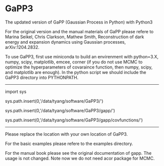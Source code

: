 # GaPP3
The updated version of GaPP (Gaussian Process in Python) with Python3

For the original version and the manual materials of GaPP please refere to Marina Seikel, Chris Clarkson, Mathew Smith, Reconstruction of dark energy and expansion dynamics using Gaussian processes, arXiv:1204.2832.


To use GaPP3,  first use miniconda to build an envirenment with python=3.X, numpy, scipy, matplotlib, emcee, corner (if you do not use MCMC to optimize the hyperparameters of covaraince function, then numpy, scipy, and matplotlib are enough). In the python script we should include the GaPP3 directory into PYTHONPATH.


---------------------------------------------------------------------
import sys

sys.path.insert(0,'/data/tyang/software/GaPP3/')

sys.path.insert(0,'/data/tyang/software/GaPP3/gapp/')

sys.path.insert(0,'/data/tyang/software/GaPP3/gapp/covfunctions/')

-----------------------------------------------------------------------

Please replace the location with your own location of GaPP3.

For the basic examples please refere to the examples directory.

For the manual book please see the original documentation of gapp. The usage is not changed. Note now we do not need acor package for MCMC. 

